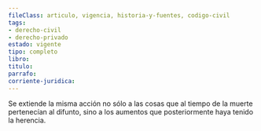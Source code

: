 ```yaml
---
fileClass: articulo, vigencia, historia-y-fuentes, codigo-civil
tags:
- derecho-civil
- derecho-privado
estado: vigente
tipo: completo
libro:
titulo:
parrafo:
corriente-juridica:
---
```

Se extiende la misma acción no sólo a las cosas que al tiempo de la muerte pertenecían al difunto, sino a los aumentos que posteriormente haya tenido la herencia.